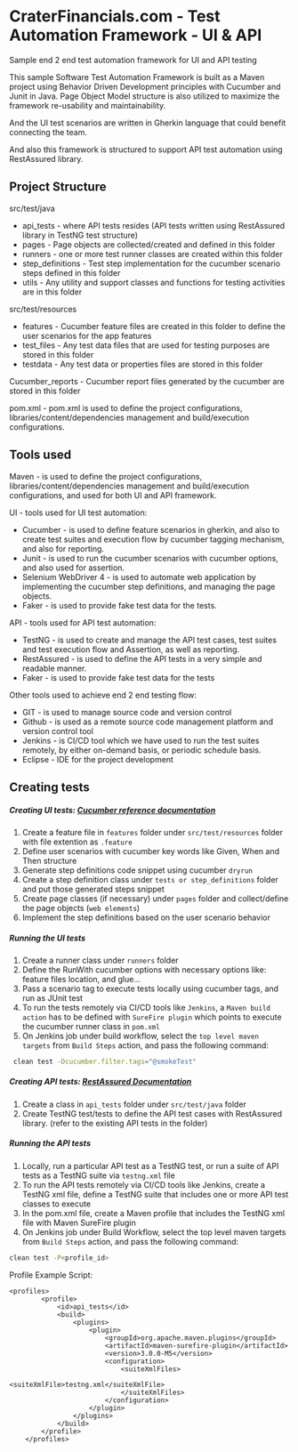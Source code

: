 # CraterFinancials.com - Test Automation Framework - UI & API
Sample end 2 end test automation framework for UI and API testing


This sample Software Test Automation Framework is built as a Maven project using Behavior Driven Development principles with Cucumber and Junit in Java. Page Object Model structure is also utilized to maximize the framework re-usability and maintainability. 

And the UI test scenarios are written in Gherkin language that could benefit connecting the team.

And also this framework is structured to support API test automation using RestAssured library. 


## Project Structure

src/test/java
 - api_tests - where API tests resides (API tests written using RestAssured library in TestNG test structure)
 - pages - Page objects are collected/created and defined in this folder
 - runners - one or more test runner classes are created within this folder
 - step_definitions - Test step implementation for the cucumber scenario steps defined in this folder
 - utils - Any utility and support classes and functions for testing activities are in this folder
 
src/test/resources
 - features - Cucumber feature files are created in this folder to define the user scenarios for the app features
 - test_files - Any test data files that are used for testing purposes are stored in this folder
 - testdata - Any test data or properties files are stored in this folder
 
Cucumber_reports - Cucumber report files generated by the cucumber are stored in this folder

pom.xml - pom.xml is used to define the project configurations, libraries/content/dependencies management and build/execution configurations.


## Tools used 

 Maven - is used to define the project configurations, libraries/content/dependencies management and build/execution configurations, and used for both UI and API framework.

 UI - tools used for UI test automation:
 
  - Cucumber - is used to define feature scenarios in gherkin, and also to create test suites and execution flow by cucumber tagging mechanism, and also for reporting.
  - Junit - is used to run the cucumber scenarios with cucumber options, and also used for assertion.
  - Selenium WebDriver 4 - is used to automate web application by implementing the cucumber step definitions, and managing the page objects.
  - Faker - is used to provide fake test data for the tests.
  
 API - tools used for API test automation:
  
   - TestNG - is used to create and manage the API test cases, test suites and test execution flow and Assertion, as well as reporting. 
   - RestAssured - is used to define the API tests in a very simple and readable manner.
   - Faker - is used to provide fake test data for the tests
   
 Other tools used to achieve end 2 end testing flow:
   
   - GIT - is used to manage source code and version control
   - Github - is used as a remote source code management platform and version control tool
   - Jenkins - is CI/CD tool which we have used to run the test suites remotely, by either on-demand basis, or periodic schedule basis.
   - Eclipse - IDE for the project development


## Creating tests

##### Creating UI tests: [Cucumber reference documentation](https://cucumber.io/docs/cucumber/api/?lang=java#running-cucumber)
 
 1. Create a feature file in `features` folder under `src/test/resources` folder with file extention as `.feature`
 2. Define user scenarios with cucumber key words like Given, When and Then structure
 3. Generate step definitions code snippet using cucumber `dryrun`
 4. Create a step definition class under `tests or step_definitions` folder  and put those generated steps snippet
 5. Create page classes (if necessary) under `pages` folder and collect/define the page objects (`web elements`)
 6. Implement the step definitions based on the user scenario behavior

##### Running the UI tests
 1. Create a runner class under `runners` folder
 2. Define the RunWith  cucumber options with necessary options like: feature files location, and glue...
 3. Pass a scenario tag to execute tests locally using cucumber tags, and run as JUnit test
 4. To run the tests remotely via CI/CD tools like `Jenkins`, a `Maven build action` has to be defined with `SureFire plugin` which points to execute the cucumber runner class in `pom.xml`
 5. On Jenkins job under build workflow, select the `top level maven targets` from `Build Steps` action, and pass the following command: 
 
 ```bash
  clean test -Dcucumber.filter.tags="@smokeTest"
  ```
  
##### Creating API tests: [RestAssured Documentation](https://rest-assured.io/)
 1. Create a class in `api_tests` folder under `src/test/java` folder
 2. Create TestNG test/tests to define the API test cases with RestAssured library. (refer to the existing API tests in the folder)
 
##### Running the API tests
 1. Locally, run a particular API test as a TestNG test, or run a suite of API tests as a TestNG suite via `testng.xml` file
 2. To run the API tests remotely via CI/CD tools like Jenkins, create a TestNG xml file, define a TestNG suite that includes one or more API test classes to execute
 3. In the pom.xml file, create a Maven profile that includes the TestNG xml file with Maven SureFire plugin
 4. On Jenkins job under Build Workflow, select the top level maven targets from `Build Steps` action, and pass the following command: 
 
 ```bash
 clean test -P<profile_id>
 ```
Profile Example Script: 

```
<profiles>
		<profile>
			<id>api_tests</id>
			<build>
				<plugins>
					<plugin>
						<groupId>org.apache.maven.plugins</groupId>
						<artifactId>maven-surefire-plugin</artifactId>
						<version>3.0.0-M5</version>
						<configuration>
							<suiteXmlFiles>
								<suiteXmlFile>testng.xml</suiteXmlFile>
							</suiteXmlFiles>
						</configuration>
					</plugin>
				</plugins>
			</build>
		</profile>
	</profiles>
```


